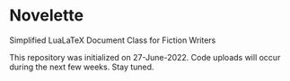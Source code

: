 # Novelette
Simplified LuaLaTeX Document Class for Fiction Writers

This repository was initialized on 27-June-2022. Code uploads will occur during the next few weeks. Stay tuned.
